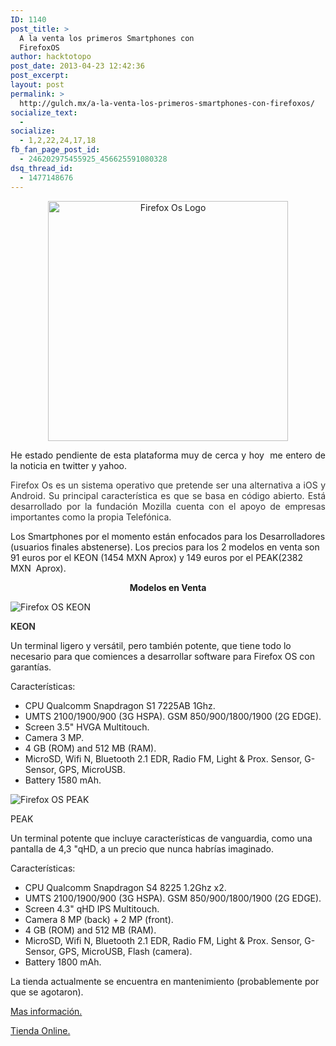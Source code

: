 ```yaml
---
ID: 1140
post_title: >
  A la venta los primeros Smartphones con
  FirefoxOS
author: hacktotopo
post_date: 2013-04-23 12:42:36
post_excerpt:
layout: post
permalink: >
  http://gulch.mx/a-la-venta-los-primeros-smartphones-con-firefoxos/
socialize_text:
  - 
socialize:
  - 1,2,22,24,17,18
fb_fan_page_post_id:
  - 246202975455925_456625591080328
dsq_thread_id:
  - 1477148676
---
```

<p style="text-align: center;"><img class="aligncenter  wp-image-1144" alt="Firefox Os Logo" src="http://gulch.mx/wp-content/uploads/2013/04/FFOS2.png" width="384" height="384" /></p>
<p style="text-align: justify;">He estado pendiente de esta plataforma muy de cerca y hoy  me entero de la noticia en twitter y yahoo.</p>
<p style="text-align: justify;"><span style="color: #333333;">Firefox Os es un sistema operativo que pretende ser una alternativa a iOS y Android. Su principal característica es que se basa en código abierto. Está desarrollado por la fundación Mozilla cuenta con el apoyo de empresas importantes como la propia Telefónica.</span></p>
Los Smartphones por el momento están enfocados para los Desarrolladores (usuarios finales abstenerse). Los precios para los 2 modelos en venta son 91 euros por el KEON (1454 MXN Aprox) y 149 euros por el PEAK(2382 MXN  Aprox).
<p style="text-align: center;"><strong>Modelos en Venta</strong></p>
<img class="aligncenter size-full wp-image-1141" alt="Firefox OS KEON" src="http://gulch.mx/wp-content/uploads/2013/04/keon.jpg" />

<strong><span style="color: #333333;">KEON</span></strong>

Un terminal ligero y versátil, pero también potente, que tiene todo lo necesario para que comiences a desarrollar software para Firefox OS con garantías.

Características:
<ul>
	<li>CPU Qualcomm Snapdragon S1 7225AB 1Ghz.</li>
	<li>UMTS 2100/1900/900 (3G HSPA).
GSM 850/900/1800/1900 (2G EDGE).</li>
	<li>Screen 3.5" HVGA Multitouch.</li>
	<li>Camera 3 MP.</li>
	<li>4 GB (ROM) and 512 MB (RAM).</li>
	<li>MicroSD, Wifi N, Bluetooth 2.1 EDR, Radio FM, Light &amp; Prox. Sensor, G-Sensor, GPS, MicroUSB.</li>
	<li>Battery 1580 mAh.</li>
</ul>
<img class="aligncenter size-full wp-image-1142" alt="Firefox OS PEAK" src="http://gulch.mx/wp-content/uploads/2013/04/peak_mobile01.jpg" />

PEAK

Un terminal potente que incluye características de vanguardia, como una pantalla de 4,3 "qHD, a un precio que nunca habrías imaginado.

Características:
<ul>
	<li>CPU Qualcomm Snapdragon S4 8225 1.2Ghz x2.</li>
	<li>UMTS 2100/1900/900 (3G HSPA).
GSM 850/900/1800/1900 (2G EDGE).</li>
	<li>Screen 4.3" qHD IPS Multitouch.</li>
	<li>Camera 8 MP (back) + 2 MP (front).</li>
	<li>4 GB (ROM) and 512 MB (RAM).</li>
	<li>MicroSD, Wifi N, Bluetooth 2.1 EDR, Radio FM, Light &amp; Prox. Sensor, G-Sensor, GPS, MicroUSB, Flash (camera).</li>
	<li>Battery 1800 mAh.</li>
</ul>
La tienda actualmente se encuentra en mantenimiento (probablemente por que se agotaron).

<a href="http://www.geeksphone.com/es/landing-page/">Mas información.</a>

<a href="http://shop.geeksphone.com/es/">Tienda Online.</a>